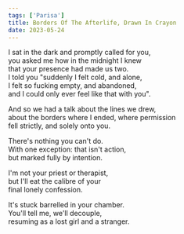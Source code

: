 ```yaml
---
tags: ['Parisa']
title: Borders Of The Afterlife, Drawn In Crayon
date: 2023-05-24
---
```


I sat in the dark and promptly called for you,  
you asked me how in the midnight I knew  
that your presence had made us two.  
I told you "suddenly I felt cold, and alone,  
I felt so fucking empty, and abandoned,  
and I could only ever feel like that with you".

And so we had a talk about the lines we drew,  
about the borders where I ended, where permission  
fell strictly, and solely onto you.

There's nothing you can't do.  
With one exception: that isn't action,  
but marked fully by intention.

I'm not your priest or therapist,  
but I'll eat the calibre of your  
final lonely confession.

It's stuck barrelled in your chamber.  
You'll tell me, we'll decouple,  
resuming as a lost girl and a stranger.
